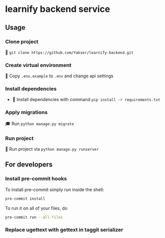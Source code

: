 # learnify backend service

## Usage

### Clone project

📌 `git clone https://github.com/Yakser/learnify-backend.git`

### Create virtual environment

🔑 Copy `.env.example` to `.env` and change api settings

### Install dependencies

* 📎 Install dependencies with command `pip install -r requirements.txt`

### Apply migrations

🎓 Run  `python manage.py migrate`

### Run project

🚀 Run project via `python manage.py runserver`

## For developers

### Install pre-commit hooks

To install pre-commit simply run inside the shell:

```bash
pre-commit install
```

To run it on all of your files, do

```bash
pre-commit run --all-files
```

### Replace ugettext with gettext in taggit serializer
